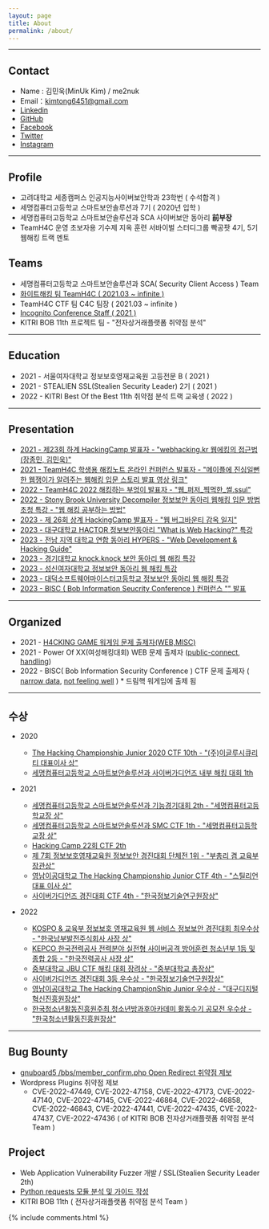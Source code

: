 ```yaml
---
layout: page
title: About
permalink: /about/
---
```


* * *

## Contact

  * Name : 김민욱(MinUk Kim) / me2nuk
  * Email：kimtong6451@gmail.com
  * [Linkedin](https://www.linkedin.com/in/minuk-kim-b570a91ba/)
  * [GitHub](https://github.com/me2nuk)
  * [Facebook](https://www.facebook.com/me2nuk)
  * [Twitter](https://twitter.com/@me2nuk)
  * [Instagram](https://instagram.com/kimtong6451)

* * *

## Profile

 * 고려대학교 세종캠퍼스 인공지능사이버보안학과 23학번 ( 수석합격 )
 * 세명컴퓨터고등학교 스마트보안솔루션과 7기 ( 2020년 입학 )
 * 세명컴퓨터고등학교 스마트보안솔루션과 SCA 사이버보안 동아리 **前부장**
 * TeamH4C 운영 초보자용 기수제 지옥 훈련 서바이벌 스터디그룹 빡공팟 4기, 5기 웹해킹 트랙 멘토

## Teams

 * 세명컴퓨터고등학교 스마트보안솔루션과 SCA( Security Client Access ) Team
 * [화이트해킹 팀 TeamH4C ( 2021.03 ~ infinite )](https://teamh4c.com)
 * TeamH4C CTF 팀 C4C 팀장 ( 2021.03 ~ infinite )
 * [Incognito Conference Staff ( 2021 )](https://incognito.kr/)
 * KITRI BOB 11th 프로젝트 팀 - "전자상거래플랫폼 취약점 분석"

---

## Education

 * 2021 - 서울여자대학교 정보보호영재교육원 고등전문 B ( 2021 )
 * 2021 - STEALIEN SSL(Stealien Security Leader) 2기 ( 2021 )
 * 2022 - KITRI Best Of the Best 11th 취약점 분석 트랙 교육생 ( 2022 )

---

## Presentation

 * [2021 - 제23회 하계 HackingCamp 발표자 - "webhacking.kr 웹에킹의 접근법(장종민, 김민욱)"](http://hackingcamp.org/)
 * [2021 - TeamH4C 학생용 해킹노트 온라인 컨퍼런스 발표자 - "메이플에 진심일뻔한 웹쟁이가 알려주는 웹해킹 입문 스토리 발표 영상 링크"](https://youtu.be/FXrE4cI_oW8)
 * [2022 - TeamH4C 2022 해킹하는 부엉이 발표자 - "웹_퍼저_찍먹한_썰.ssul"](https://www.youtube.com/watch?v=RgidYMxFfkw)
 * [2022 - Stony Brook University Decompiler 정보보안 동아리 웹해킹 입문 방법 초청 특강 - "웹 해킹 공부하는 방법"]()
 * [2023 - 제 26회 상계 HackingCamp 발표자 - "웹 버그바운티 감옥 일지"](https://www.facebook.com/h4ckingc4mp/posts/613701180565092)
 * [2023 - 대구대학교 HACTOR 정보보안동아리 "What is Web Hacking?" 특강]()
 * [2023 - 전남 지역 대학교 연합 동아리 HYPERS - "Web Development & Hacking Guide"]()
 * [2023 - 경기대학교 knock.knock 보안 동아리 웹 해킹 특강]()
 * [2023 - 성신여자대학교 정보보안 동아리 웹 해킹 특강]()
 * [2023 - 대덕소프트웨어마이스터고등학교 정보보안 동아리 웹 해킹 특강]()
 * [2023 - BISC ( Bob Information Seucrity Conference ) 컨퍼런스 "<To be Updatae..>" 발표]()

---

## Organized

  * 2021 - [H4CKING GAME 워게임 문제 출제자(WEB,MISC)](https://h4ckingga.me/challenges)
  * 2021 - Power Of XX(여성해킹대회) WEB 문제 출제자 ([public-connect](/files/pox/public-connect.png), [handling](/files/pox/handling.png))
  * 2022 - BISC( Bob Information Security Conference ) CTF 문제 출제자 ( [narrow data](https://dreamhack.io/wargame/challenges/640/writeups?writeup_id=8768), [not feeling well](https://dreamhack.io/wargame/challenges/653) ) * 드림핵 워게임에 출제 됨

---

## 수상

  + 2020

    + [The Hacking Championship Junior 2020 CTF 10th - "(주)이글루시큐리티 대표이사 상"](http://www.kukinews.com/newsView/kuk202011260227)
    + [세명컴퓨터고등학교 스마트보안솔루션과 사이버가디언즈 내부 해킹 대회 1th]()

  + 2021

    + [세명컴퓨터고등학교 스마트보안솔루션과 기능경기대회 2th - "세명컴퓨터고등학교장 상"]()
    + [세명컴퓨터고등학교 스마트보안솔루션과 SMC CTF 1th - "세명컴퓨터고등학교장 상"]()
    + [Hacking Camp 22회 CTF 2th](/files/HackingCamp/CTF-2th.png)
    + [제 7회 정보보호영재교육원 정보보안 경진대회 단체전 1위 - "부총리 겸 교육부 장관상" ]()
    + [영남이공대학교 The Hacking Championship Junior CTF 4th - "스틸리언 대표 이사 상"](http://news.unn.net/news/articleView.html?idxno=517151)
    + [사이버가디언즈 경진대회 CTF 4th - "한국정보기술연구원장상"](https://www.facebook.com/dreamhack.io/photos/a.124467269979127/127564286336092)

  + 2022
  
    + [KOSPO & 교육부 정보보호 영재교육원 웹 서비스 정보보안 경진대회 최우수상 - "한국남부발전주식회사 사장 상"](https://www.kospo.co.kr/sites/kospo/popup/web_service_pop5.html)
    + [KEPCO 한국전력공사 전력분야 실전형 사이버공격 방어훈련 청소년부 1등 및 종합 2등 - "한국전력공사 사장 상"](https://biz.newdaily.co.kr/site/data/html/2022/10/25/2022102500219.html)
    + [중부대학교 JBU CTF 해킹 대회 장려상 - "중부대학교 총장상"]()
    + [사이버가디언즈 경진대회 3등 우수상 - "한국정보기술연구원장상"](https://www.dailysecu.com/news/articleView.html?idxno=135418)
    + [영남이공대학교 The Hacking ChampionShip Junior 우수상 - "대구디지털혁신진흥원장상"](https://www.boannews.com/media/view.asp?idx=111519)
    + [한국청소년활동진흥원주최 청소년방과후아카데미 활동수기 공모전 우수상 - "한국청소년활동진흥원장상"](http://www.ggpyeonghwa.com/news/articleView.html?idxno=174846)

* * *

## Bug Bounty

  + [gnuboard5 /bbs/member_confirm.php Open Redirect 취약점 제보](https://github.com/gnuboard/gnuboard5/issues/126)
  + Wordpress Plugins 취약점 제보
    + CVE-2022-47449, CVE-2022-47158, CVE-2022-47173, CVE-2022-47140, CVE-2022-47145, CVE-2022-46864, CVE-2022-46858, CVE-2022-46843, CVE-2022-47441, CVE-2022-47435, CVE-2022-47437, CVE-2022-47436 ( of KITRI BOB 전자상거래플랫폼 취약점 분석 Team )

## Project

  + Web Application Vulnerability Fuzzer 개발 / SSL(Stealien Security Leader 2th)
  + [Python requests 모듈 분석 및 가이드 작성](https://me2nuk.com/Python-requests-module-example/)
  + KITRI BOB 11th ( 전자상거래플랫폼 취약점 분석 Team )

{% include comments.html %}
